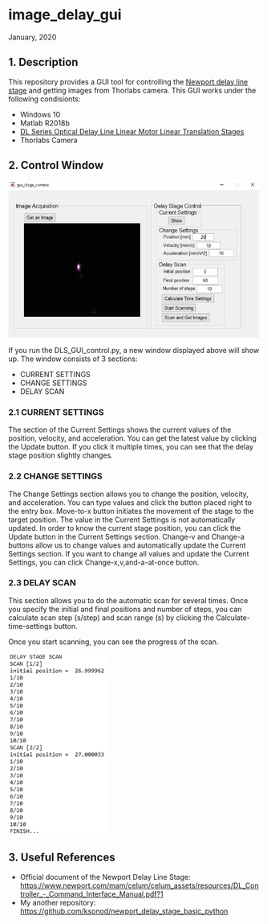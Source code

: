 # image_delay_gui
January, 2020

## 1. Description
This repository provides a GUI tool for controlling the [Newport delay line stage](https://www.newport.com/f/delay-line-stages) and getting images from Thorlabs camera. This GUI works under the following condisionts:
- Windows 10
- Matlab R2018b
- [DL Series Optical Delay Line Linear Motor Linear Translation Stages](https://www.newport.com/f/delay-line-stages)
- Thorlabs Camera

## 2. Control Window
<img src="https://github.com/ksonod/image_delay_gui/blob/master/gui_matlab.PNG" width="500px">  
  
If you run the DLS_GUI_control.py, a new window displayed above will show up. The window consists of 3 sections:
- CURRENT SETTINGS
- CHANGE SETTINGS
- DELAY SCAN

### 2.1 CURRENT SETTINGS
The section of the Current Settings shows the current values of the position, velocity, and acceleration. You can get the latest value by clicking the Update button. If you click it multiple times, you can see that the delay stage position slightly changes.

### 2.2 CHANGE SETTINGS
The Change Settings section allows you to change the position, velocity, and acceleration. You can type values and click the button placed right to the entry box. Move-to-x button initiates the movement of the stage to the target position. The value in the Current Settings is not automatically updated. In order to know the current stage position, you can click the Update button in the Current Settings section. Change-v and Change-a buttons allow us to change values and automatically update the Current Settings section. If you want to change all values and update the Current Settings, you can click Change-x,v,and-a-at-once button. 

### 2.3 DELAY SCAN
This section allows you to do the automatic scan for several times. Once you specify the initial and final positions and number of steps, you can calculate scan step (s/step) and scan range (s) by clicking the Calculate-time-settings button.  
  
Once you start scanning, you can see the progress of the scan.

<img src="https://github.com/ksonod/newport_delay_stage_gui/blob/master/dls_gui_2.PNG" width="200px">

## 3. Useful References
- Official document of the Newport Delay Line Stage: https://www.newport.com/mam/celum/celum_assets/resources/DL_Controller_-_Command_Interface_Manual.pdf?1
- My another repository: https://github.com/ksonod/newport_delay_stage_basic_python
